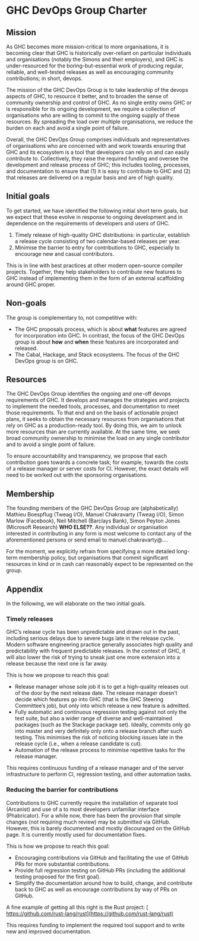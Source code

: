 # GHC DevOps Group Charter


## Mission



As GHC becomes more mission-critical to more organisations, it is becoming clear that
GHC is historically over-reliant on particular individuals and organisations (notably the Simons and their employers), and GHC is under-resourced for the boring-but-essential work of producing regular, reliable, and well-tested releases as well as encouraging community contributions; in short, devops.
 
The mission of the GHC DevOps Group is to take leadership of the devops aspects of GHC, to resource it better, and to broaden the sense of community ownership and control of GHC. As no single entity owns GHC or is responsible for its ongoing development, we require a collection of organisations who are willing to commit to the ongoing supply of these resources. By spreading the load over multiple organisations, we reduce the burden on each and avoid a single point of failure.



Overall, the GHC DevOps Group comprises individuals and representatives of organisations who are concerned with and work towards ensuring that GHC and its ecosystem is a tool that developers can rely on and can easily contribute to. Collectively, they raise the required funding and oversee the development and release process of GHC; this includes tooling, processes, and documentation to ensure that (1) it is easy to contribute to GHC and (2) that releases are delivered on a regular basis and are of high quality.


## Initial goals



To get started, we have identified the following initial short term goals, but we expect that these evolve in response to ongoing development and in dependence on the requirements of developers and users of GHC.


1. Timely release of high-quality GHC distributions: in particular, establish a release cycle consisting of two calendar-based releases per year.
1. Minimise the barrier to entry for contributions to GHC, especially to encourage new and casual contributors.


This is in line with best practices at other modern open-source compiler projects. Together, they help stakeholders to contribute new features to GHC instead of implementing them in the form of an external scaffolding around GHC proper.


## Non-goals



The group is complementary to, not competitive with:


- The GHC proposals process, which is about **what** features are agreed for incorporation into GHC. In contrast, the focus of the GHC DevOps group is about **how** and **when** these features are incorporated and released.
- The Cabal, Hackage, and Stack ecosystems.  The focus of the GHC DevOps group is on GHC.

## Resources



The GHC DevOps Group identifies the ongoing and one-off devops requirements of GHC. It develops and manages the strategies and projects to implement the needed tools, processes, and documentation to meet those requirements. To that end and on the basis of actionable project plans, it seeks to obtain the necessary resources from organisations that rely on GHC as a production-ready tool. By doing this, we aim to unlock more resources than are currently available. At the same time, we seek broad community ownership to minimise the load on any single contributor and to avoid a single point of failure.



To ensure accountability and transparency, we propose that each contribution goes towards a concrete task; for example, towards the costs of a release manager or server costs for CI. However, the exact details will need to be worked out with the sponsoring organisations.


## Membership



The founding members of the GHC DevOps Group are (alphabetically) Mathieu Boespflug (Tweag I/O), Manuel Chakravarty (Tweag I/O), Simon Marlow (Facebook), Neil Mitchell (Barclays Bank), Simon Peyton Jones (Microsoft Research) **WHO ELSE??**. Any individual or organisation interested in contributing in any form is most welcome to contact any of the aforementioned persons or send email to manuel.chakravarty@….



For the moment, we explicitly refrain from specifying a more detailed long-term membership policy, but organisations that commit significant resources in kind or in cash can reasonably expect to be represented on the group.


## Appendix



In the following, we will elaborate on the two initial goals.


### Timely releases



GHC’s release cycle has been unpredictable and drawn out in the past, including serious delays due to severe bugs late in the release cycle. Modern software engineering practice generally associates high quality and predictability with frequent predictable releases. In the context of GHC, it will also lower the risk of trying to sneak just one more extension into a release because the next one is far away.



This is how we propose to reach this goal:


- Release manager whose sole job it is to get a high-quality releases out of the door by the next release date. The release manager doesn’t decide which features go into GHC (that is the GHC Steering Committee’s job), but only into which release a new feature is admitted.
- Fully automatic and continuous regression testing against not only the test suite, but also a wider range of diverse and well-maintained packages (such as the Stackage package set). Ideally, commits only go into master and very definitely only onto a release branch after such testing. This minimises the risk of noticing blocking issues late in the release cycle (i.e., when a release candidate is cut).
- Automation of the release process to minimise repetitive tasks for the release manager.


This requires continuous funding of a release manager and of the server infrastructure to perform CI, regression testing, and other automation tasks.


### Reducing the barrier for contributions



Contributions to GHC currently require the installation of separate tool (Arcanist) and use of a to most developers unfamiliar interface (Phabricator). For a while now, there has been the provision that simple changes (not requiring much review) may be submitted via GitHub. However, this is barely documented and mostly discouraged on the GitHub page. It is currently mostly used for documentation fixes.



This is how we propose to reach this goal:


- Encouraging contributions via GitHub and facilitating the use of GitHub PRs for more substantial contributions.
- Provide full regression testing on GitHub PRs (including the additional testing proposed for the first goal).
- Simplify the documentation around how to build, change, and contribute back to GHC as well as encourage contributions by way of PRs on GitHub.


A fine example of getting all this right is the Rust project: [
https://github.com/rust-lang/rust](https://github.com/rust-lang/rust)



This requires funding to implement the required tool support and to write new and improved documentation.


